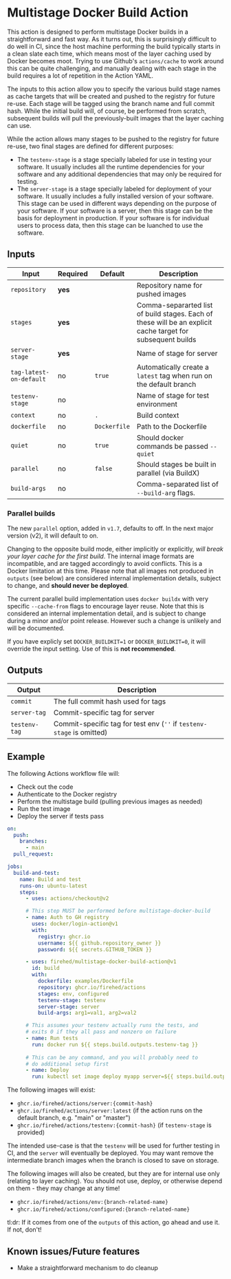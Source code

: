 # Multistage Docker Build Action

This action is designed to perform multistage Docker builds in a straightforward and fast way.
As it turns out, this is surprisingly difficult to do well in CI, since the host machine performing the build typically starts in a clean slate each time, which means most of the layer caching used by Docker becomes moot.
Trying to use Github's `actions/cache` to work around this can be quite challenging, and manually dealing with each stage in the build requires a lot of repetition in the Action YAML.

The inputs to this action allow you to specify the various build stage names as cache targets that will be created and pushed to the registry for future re-use.
Each stage will be tagged using the branch name and full commit hash.
While the initial build will, of course, be performed from scratch, subsequent builds will pull the previously-built images that the layer caching can use.

While the action allows many stages to be pushed to the registry for future re-use, two final stages are defined for different purposes:
* The `testenv-stage` is a stage specially labeled for use in testing your software.  It usually includes all the runtime dependencies for your software and any additional dependencies that may only be required for testing.  
* The `server-stage` is a stage specially labeled for deployment of your software.  It usually includes a fully installed version of your software.  This stage can be used in different ways depending on the purpose of your software.  If your software is a server, then this stage can be the basis for deployment in production.  If your software is for individual users to process data, then this stage can be luanched to use the software.

## Inputs

| Input | Required | Default | Description |
|---|---|---|---|
| `repository` | **yes** | | Repository name for pushed images |
| `stages` | **yes** | | Comma-separarted list of build stages. Each of these will be an explicit cache target for subsequent builds |
| `server-stage` | **yes** | | Name of stage for server |
| `tag-latest-on-default` | no | `true` | Automatically create a `latest` tag when run on the default branch |
| `testenv-stage` | no | | Name of stage for test environment |
| `context` | no | `.` | Build context |
| `dockerfile` | no | `Dockerfile` | Path to the Dockerfile |
| `quiet` | no | `true` | Should docker commands be passed `--quiet` |
| `parallel` | no | `false` | Should stages be built in parallel (via BuildX) |
| `build-args` | no | | Comma-separated list of `--build-arg` flags. |

### Parallel builds
The new `parallel` option, added in `v1.7`, defaults to off.
In the next major version (v2), it will default to on.

Changing to the opposite build mode, either implicitly or explicitly, *will break your layer cache for the first build*.
The internal image formats are incompatible, and are tagged accordingly to avoid conflicts.
This is a Docker limitation at this time.
Please note that all images not produced in `outputs` (see below) are considered internal implementation details, subject to change, and **should never be deployed**.

The current parallel build implementation uses `docker buildx` with very specific `--cache-from` flags to encourage layer reuse.
Note that this is considered an internal implementation detail, and is subject to change during a minor and/or point release.
However such a change is unlikely and will be documented.

If you have explicly set `DOCKER_BUILDKIT=1` or `DOCKER_BUILDKIT=0`, it will override the input setting.
Use of this is **not recommended**.

## Outputs

| Output | Description |
|---|---|
| `commit` | The full commit hash used for tags |
| `server-tag` | Commit-specific tag for server |
| `testenv-tag` | Commit-specific tag for test env (`''` if `testenv-stage` is omitted) |

## Example

The following Actions workflow file will:

- Check out the code
- Authenticate to the Docker registry
- Perform the multistage build (pulling previous images as needed)
- Run the test image
- Deploy the server if tests pass

```yaml
on:
  push:
    branches:
      - main
  pull_request:

jobs:
  build-and-test:
    name: Build and test
    runs-on: ubuntu-latest
    steps:
      - uses: actions/checkout@v2

      # This step MUST be performed before multistage-docker-build
      - name: Auth to GH registry
        uses: docker/login-action@v1
        with:
          registry: ghcr.io
          username: ${{ github.repository_owner }}
          password: ${{ secrets.GITHUB_TOKEN }}

      - uses: firehed/multistage-docker-build-action@v1
        id: build
        with:
          dockerfile: examples/Dockerfile
          repository: ghcr.io/firehed/actions
          stages: env, configured
          testenv-stage: testenv
          server-stage: server
          build-args: arg1=val1, arg2=val2

      # This assumes your testenv actually runs the tests, and
      # exits 0 if they all pass and nonzero on failure
      - name: Run tests
        run: docker run ${{ steps.build.outputs.testenv-tag }}
        
      # This can be any command, and you will probably need to
      # do additional setup first
      - name: Deploy
        run: kubectl set image deploy myapp server=${{ steps.build.outputs.server-tag }}
```

The following images will exist:

- `ghcr.io/firehed/actions/server:{commit-hash}`
- `ghcr.io/firehed/actions/server:latest` (if the action runs on the default branch, e.g. "main" or "master")
- `ghcr.io/firehed/actions/testenv:{commit-hash}` (if `testenv-stage` is provided)

The intended use-case is that the `testenv` will be used for further testing in CI, and the `server` will eventually be deployed.
You may want remove the intermediate branch images when the branch is closed to save on storage.

The following images will also be created, but they are for internal use only (relating to layer caching).
You should not use, deploy, or otherwise depend on them - they may change at any time!

- `ghcr.io/firehed/actions/env:{branch-related-name}`
- `ghcr.io/firehed/actions/configured:{branch-related-name}`

tl:dr: If it comes from one of the `outputs` of this action, go ahead and use it. If not, don't!

## Known issues/Future features

- Make a straightforward mechanism to do cleanup
